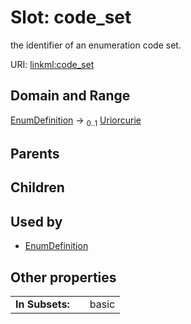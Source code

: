 
# Slot: code_set


the identifier of an enumeration code set.

URI: [linkml:code_set](https://w3id.org/linkml/code_set)


## Domain and Range

[EnumDefinition](EnumDefinition.md) &#8594;  <sub>0..1</sub> [Uriorcurie](Uriorcurie.md)

## Parents


## Children


## Used by

 * [EnumDefinition](EnumDefinition.md)

## Other properties

|  |  |  |
| --- | --- | --- |
| **In Subsets:** | | basic |

